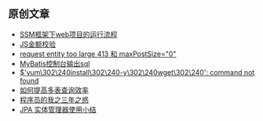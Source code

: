 ## 原创文章

- [SSM框架下web项目的运行流程][1]
- [JS金额校验][2]
- [request entity too large 413 和 maxPostSize="0"][3]
- [MyBatis控制台输出sql][4]
- [$'yum\302\240install\302\240-y\302\240wget\302\240': command not found][5]
- [如何提高多表查询效率][6]
- [程序员的我之三年之惑][7]
- [JPA 实体管理器使用小结][8]

[1]:https://github.com/kingv8/blog/issues/2
[2]:https://github.com/kingv8/blog/issues/3
[3]:https://github.com/kingv8/blog/issues/4
[4]:https://github.com/kingv8/blog/issues/5
[5]:https://github.com/kingv8/blog/issues/6
[6]:https://github.com/kingv8/blog/issues/7
[7]:https://github.com/kingv8/blog/issues/8
[8]:https://github.com/kingv8/blog/issues/9
